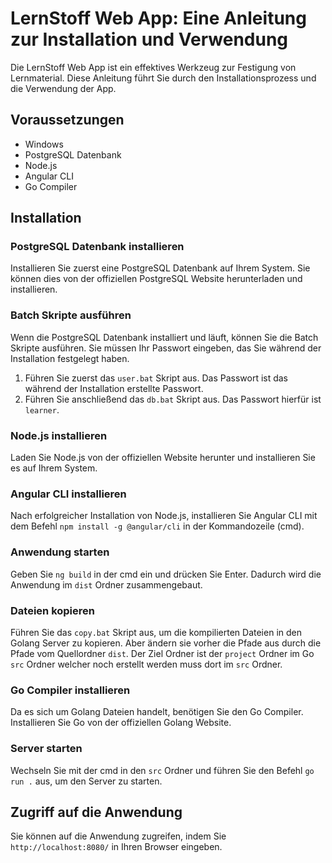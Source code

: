 # LernStoff Web App: Eine Anleitung zur Installation und Verwendung

Die LernStoff Web App ist ein effektives Werkzeug zur Festigung von Lernmaterial. Diese Anleitung führt Sie durch den Installationsprozess und die Verwendung der App.

## Voraussetzungen
- Windows
- PostgreSQL Datenbank
- Node.js
- Angular CLI
- Go Compiler

## Installation

### PostgreSQL Datenbank installieren
Installieren Sie zuerst eine PostgreSQL Datenbank auf Ihrem System. Sie können dies von der offiziellen PostgreSQL Website herunterladen und installieren.

### Batch Skripte ausführen
Wenn die PostgreSQL Datenbank installiert und läuft, können Sie die Batch Skripte ausführen. Sie müssen Ihr Passwort eingeben, das Sie während der Installation festgelegt haben.
1. Führen Sie zuerst das `user.bat` Skript aus. Das Passwort ist das während der Installation erstellte Passwort.
2. Führen Sie anschließend das `db.bat` Skript aus. Das Passwort hierfür ist `learner`.

### Node.js installieren
Laden Sie Node.js von der offiziellen Website herunter und installieren Sie es auf Ihrem System.

### Angular CLI installieren
Nach erfolgreicher Installation von Node.js, installieren Sie Angular CLI mit dem Befehl `npm install -g @angular/cli` in der Kommandozeile (cmd).

### Anwendung starten
Geben Sie `ng build` in der cmd ein und drücken Sie Enter. Dadurch wird die Anwendung im `dist` Ordner zusammengebaut.

### Dateien kopieren
Führen Sie das `copy.bat` Skript aus, um die kompilierten Dateien in den Golang Server zu kopieren. Aber ändern sie vorher die Pfade aus durch die Pfade vom Quellordner `dist`. Der Ziel Ordner ist der `project` Ordner im Go `src` Ordner welcher noch erstellt werden muss dort im `src` Ordner.

### Go Compiler installieren
Da es sich um Golang Dateien handelt, benötigen Sie den Go Compiler. Installieren Sie Go von der offiziellen Golang Website.

### Server starten
Wechseln Sie mit der cmd in den `src` Ordner und führen Sie den Befehl `go run .` aus, um den Server zu starten.

## Zugriff auf die Anwendung
Sie können auf die Anwendung zugreifen, indem Sie `http://localhost:8080/` in Ihren Browser eingeben.
<!-- Mit `http://localhost:8080/swagger/` gelangen Sie zur Swagger Oberfläche, wo Sie die API Befehle testen können. -->
